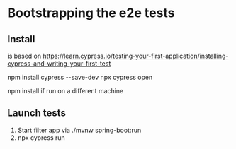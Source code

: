 # Bootstrapping the e2e tests

## Install

is based on https://learn.cypress.io/testing-your-first-application/installing-cypress-and-writing-your-first-test

npm install cypress --save-dev
npx cypress open

npm install 
if run on a different machine

## Launch tests

1. Start filter app via ./mvnw spring-boot:run
1. npx cypress run
